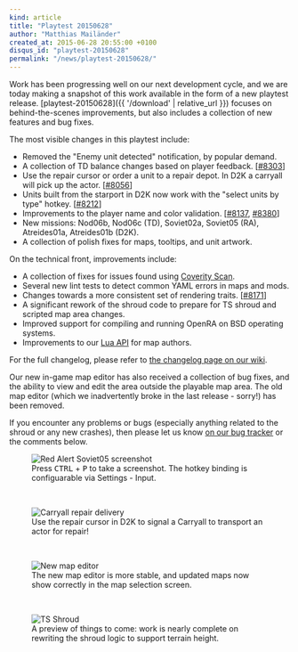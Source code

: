```yaml
---
kind: article
title: "Playtest 20150628"
author: "Matthias Mailänder"
created_at: 2015-06-28 20:55:00 +0100
disqus_id: "playtest-20150628"
permalink: "/news/playtest-20150628/"
---
```


Work has been progressing well on our next development cycle, and we are today making a snapshot of this work available in the form of a new playtest release.  [playtest-20150628]({{ '/download' | relative_url }}) focuses on behind-the-scenes improvements, but also includes a collection of new features and bug fixes.

The most visible changes in this playtest include:

* Removed the "Enemy unit detected" notification, by popular demand.
* A collection of TD balance changes based on player feedback. [[#8303](https://github.com/OpenRA/OpenRA/pull/8303)]
* Use the repair cursor or order a unit to a repair depot.  In D2K a carryall will pick up the actor. [[#8056](https://github.com/OpenRA/OpenRA/pull/8056)]
* Units built from the starport in D2K now work with the "select units by type" hotkey. [[#8212](https://github.com/OpenRA/OpenRA/pull/8212)]
* Improvements to the player name and color validation. [[#8137](https://github.com/OpenRA/OpenRA/pull/8137), [#8380](https://github.com/OpenRA/OpenRA/pull/8380)]
* New missions: Nod06b, Nod06c (TD), Soviet02a, Soviet05 (RA), Atreides01a, Atreides01b (D2K).
* A collection of polish fixes for maps, tooltips, and unit artwork.

On the technical front, improvements include:

* A collection of fixes for issues found using [Coverity Scan](https://scan.coverity.com/projects/3650).
* Several new lint tests to detect common YAML errors in maps and mods.
* Changes towards a more consistent set of rendering traits. [[#8171](https://github.com/OpenRA/OpenRA/pull/8171/)]
* A significant rework of the shroud code to prepare for TS shroud and scripted map area changes.
* Improved support for compiling and running OpenRA on BSD operating systems.
* Improvements to our [Lua API](https://github.com/OpenRA/OpenRA/wiki/Lua-API-(playtest)) for map authors.

For the full changelog, please refer to [the changelog page on our wiki](https://github.com/OpenRA/OpenRA/wiki/Changelog/df8463c90de27ea3f8e8bdda128b7c260a668b6c).

Our new in-game map editor has also received a collection of bug fixes, and the ability to view and edit the area outside the playable map area.  The old map editor (which we inadvertently broke in the last release - sorry!) has been removed.

If you encounter any problems or bugs  (especially anything related to the shroud or any new crashes), then please let us know [on our bug tracker](https://bugs.openra.net) or the comments below.

<figure>
  <img src="{{ '/images/news/20150628-ra-soviet05-screenshot-showcase.png' | relative_url }}" alt="Red Alert Soviet05 screenshot" />
  <figcaption>Press <kbd>CTRL</kbd> + <kbd>P</kbd> to take a screenshot. The hotkey binding is configuarable via Settings - Input.</figcaption>
</figure>
<br />
<figure>
  <img src="{{ '/images/news/20150628-carryall-repair.gif' | relative_url }}" alt="Carryall repair delivery" />
  <figcaption>Use the repair cursor in D2K to signal a Carryall to transport an actor for repair!</figcaption>
</figure>
<br />
<figure>
  <img src="{{ '/images/news/20150628-editor.png' | relative_url }}" alt="New map editor" />
  <figcaption>The new map editor is more stable, and updated maps now show correctly in the map selection screen.</figcaption>
</figure>
<br />
<figure>
  <img src="{{ '/images/news/20150628-ts-shroud.png' | relative_url }}" alt="TS Shroud" />
  <figcaption>A preview of things to come: work is nearly complete on rewriting the shroud logic to support terrain height.</figcaption>
</figure>
